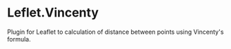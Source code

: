 Leflet.Vincenty
===============

Plugin for Leaflet to calculation of distance between points using Vincenty's formula.
